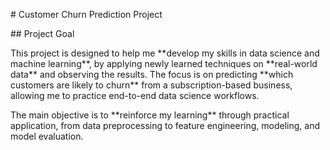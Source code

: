 \# Customer Churn Prediction Project



\## Project Goal



This project is designed to help me \*\*develop my skills in data science and machine learning\*\*, by applying newly learned techniques on \*\*real-world data\*\* and observing the results. The focus is on predicting \*\*which customers are likely to churn\*\* from a subscription-based business, allowing me to practice end-to-end data science workflows.



The main objective is to \*\*reinforce my learning\*\* through practical application, from data preprocessing to feature engineering, modeling, and model evaluation.


